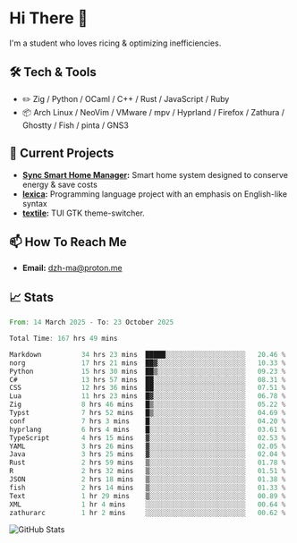# Hi There 👋
I'm a student who loves ricing & optimizing inefficiencies.
## 🛠️ Tech & Tools
- ✏️  Zig / Python / OCaml / C++ / Rust / JavaScript / Ruby
- 📦 Arch Linux / NeoVim / VMware / mpv / Hyprland / Firefox / Zathura / Ghostty / Fish / pinta / GNS3
## 🔭 Current Projects
- **[Sync Smart Home Manager](https://github.com/dzh-ma/sync):** Smart home system designed to conserve energy & save costs
- **[lexica](https://github.com/dzh-ma/lexica):** Programming language project with an emphasis on English-like syntax
- **[textile](https://github.com/dzh-ma/textile):** TUI GTK theme-switcher.
## 📫 How To Reach Me
- **Email:** [dzh-ma@proton.me](mailto:dzh-ma@proton.me)
## 📈 Stats
<!--START_SECTION:waka-->

```rust
From: 14 March 2025 - To: 23 October 2025

Total Time: 167 hrs 49 mins

Markdown          34 hrs 23 mins  █████░░░░░░░░░░░░░░░░░░░░   20.46 %
norg              17 hrs 21 mins  ██▓░░░░░░░░░░░░░░░░░░░░░░   10.33 %
Python            15 hrs 30 mins  ██▒░░░░░░░░░░░░░░░░░░░░░░   09.23 %
C#                13 hrs 57 mins  ██░░░░░░░░░░░░░░░░░░░░░░░   08.31 %
CSS               12 hrs 36 mins  ██░░░░░░░░░░░░░░░░░░░░░░░   07.51 %
Lua               11 hrs 23 mins  █▓░░░░░░░░░░░░░░░░░░░░░░░   06.78 %
Zig               8 hrs 46 mins   █▒░░░░░░░░░░░░░░░░░░░░░░░   05.22 %
Typst             7 hrs 52 mins   █▒░░░░░░░░░░░░░░░░░░░░░░░   04.69 %
conf              7 hrs 3 mins    █░░░░░░░░░░░░░░░░░░░░░░░░   04.20 %
hyprlang          6 hrs 4 mins    █░░░░░░░░░░░░░░░░░░░░░░░░   03.61 %
TypeScript        4 hrs 15 mins   ▓░░░░░░░░░░░░░░░░░░░░░░░░   02.53 %
YAML              3 hrs 26 mins   ▓░░░░░░░░░░░░░░░░░░░░░░░░   02.05 %
Java              3 hrs 25 mins   ▓░░░░░░░░░░░░░░░░░░░░░░░░   02.04 %
Rust              2 hrs 59 mins   ▒░░░░░░░░░░░░░░░░░░░░░░░░   01.78 %
R                 2 hrs 32 mins   ▒░░░░░░░░░░░░░░░░░░░░░░░░   01.51 %
JSON              2 hrs 18 mins   ▒░░░░░░░░░░░░░░░░░░░░░░░░   01.38 %
fish              2 hrs 14 mins   ▒░░░░░░░░░░░░░░░░░░░░░░░░   01.33 %
Text              1 hr 29 mins    ▒░░░░░░░░░░░░░░░░░░░░░░░░   00.89 %
XML               1 hr 4 mins     ░░░░░░░░░░░░░░░░░░░░░░░░░   00.64 %
zathurarc         1 hr 2 mins     ░░░░░░░░░░░░░░░░░░░░░░░░░   00.62 %
```

<!--END_SECTION:waka-->

![GitHub Stats](https://github-readme-stats.vercel.app/api?username=dzh-ma&show_icons=true&theme=transparent)
